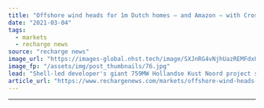 ```yaml
---
title: "Offshore wind heads for 1m Dutch homes – and Amazon – with CrossWind grid deal"
date: "2021-03-04"
tags: 
  - markets
  - recharge news
source: "recharge news"
image_url: "https://images-global.nhst.tech/image/SXJnRG4vNjhUazREMFdxUUsxdUV3Sk4vY1YzZStXaVFLUXhjSzhpWWduND0=/nhst/binary/67db7584081627aff84a732de14054d0"
image_fp: "/assets/img/post_thumbnails/76.jpg"
lead: "Shell-led developer's giant 759MW Hollandse Kust Noord project seals agreement with TenneT for transmission switch-on in 2023"
article_url: "https://www.rechargenews.com/markets/offshore-wind-heads-for-1m-dutch-homes-and-amazon-with-crosswind-grid-deal/2-1-974383"
---
```


---
